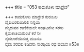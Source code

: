 +++
title = "053 ಕಾದುಕೊಳು ಮಾದ್ರೇಶ"

+++
ಕಾದುಕೊಳು ಮಾದ್ರೇಶ ಕುರುಬಲ  
ವೈದಿಬರಲಿಂದಿನಲಿ ನಿನ್ನಯ  
ಮೈದುನನ ಕಾಣಿಕೆಯಲೇ ಸಂಘಟನೆಗೀ ಸರಳು  
ಕೈದುಕಾತಿಯರುಂಟೆ ಕರೆ ನೀ  
ನೈದಲಾರೆಯೆನುತ್ತ ಮೂನೂ  
ರೈದು ಶರದಲಿ ಕಡಿದನಾ ಸಾರಥಿಯ ರಥ ಹಯವ      ॥53॥